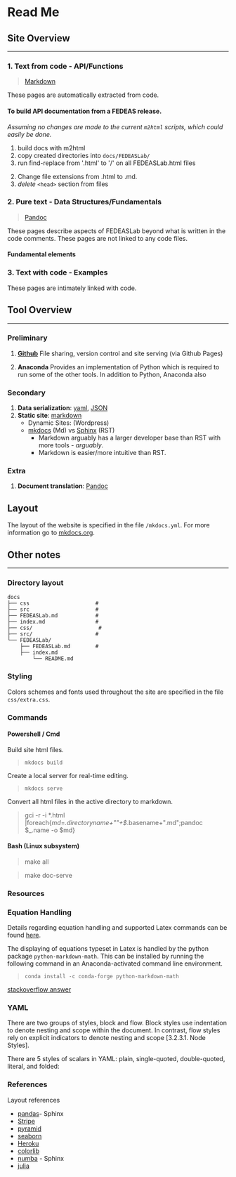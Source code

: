 # Read Me



## Site Overview

-------

### 1. Text from code - API/Functions

> [Markdown](https://commonmark.org/help/)

These pages are automatically extracted from code.

#### To build API documentation from a FEDEAS release.

*Assuming no changes are made to the current `m2html` scripts, which could easily be done.*

1. build docs with m2html
2. copy created directories into `docs/FEDEASLab/`
3. run find-replace from '.html' to '/' on all FEDEASLab.html files
<!-- 4. run `pandoc` to convert from html to md -->
<!-- 5. run find-replace on entire site directory to delete instances of `[]{#_synopsis}` and variants -->
2. Change file extensions from .html to .md.
3. *delete* `<head>` section from files

### 2. Pure text - Data Structures/Fundamentals

>[Pandoc](https://pandoc.org/MANUAL.html)

These pages describe aspects of FEDEASLab beyond what is written in the code comments. These pages are not linked to any code files.

#### Fundamental elements

### 3. Text with code - Examples

These pages are intimately linked with code.

## Tool Overview

----------

### Preliminary

1. [**Github**]()
   File sharing, version control and site serving (via Github Pages)

2. **Anaconda**
   Provides an implementation of Python which is required to run some of the other tools. In addition to Python, Anaconda also 

### Secondary

1. **Data serialization**: [yaml](https://yaml.org/spec/1.1/#id857168), [JSON]()
2. **Static site**: [markdown](https://commonmark.org/)
   - Dynamic Sites: (Wordpress)
   - [mkdocs](empty) (Md) vs [Sphinx](empty) (RST)
     - Markdown arguably has a larger developer base than RST with more tools - *arguably*.
     - Markdown is easier/more intuitive than RST.
  
### Extra

1. **Document translation**:  [Pandoc](#2-pure-text---data-structuresfundamentals)

## Layout

The layout of the website is specified in the file `/mkdocs.yml`. For more information go to [mkdocs.org](https://www.mkdocs.org).

## Other notes

-------

### Directory layout

    docs
    ├── css                     # 
    ├── src                     #
    ├── FEDEASLab.md            # 
    ├── index.md                # 
    ├── css/                     # 
    ├── src/                    #
    └── FEDEASLab/ 
        ├── FEDEASLab.md        # 
        ├── index.md 
            └── README.md
### Styling

Colors schemes and fonts used throughout the site are specified in the file `css/extra.css`.

### Commands

#### Powershell / Cmd

Build site html files.
> `mkdocs build`

Create a local server for real-time editing.
> `mkdocs serve`

Convert all html files in the active directory to markdown.
> gci -r -i *.html |foreach{$md=$_.directoryname+"\"+$_.basename+".md";pandoc $_.name -o $md}

#### Bash (Linux subsystem)

>make all

>make doc-serve

### Resources



### Equation Handling

Details regarding equation handling and supported Latex commands can be found [here](https://facelessuser.github.io/pymdown-extensions/extensions/arithmatex/).

The displaying of equations typeset in Latex is handled by the python package `python-markdown-math`. This can be installed by running the following command in an Anaconda-activated command line environment. 

> `conda install -c conda-forge python-markdown-math`

[stackoverflow answer](https://stackoverflow.com/questions/27882261/mkdocs-and-mathjax/31926644#31926644)

### YAML

There are two groups of styles, block and flow. Block styles use indentation to denote nesting and scope within the document. In contrast, flow styles rely on explicit indicators to denote nesting and scope [3.2.3.1. Node Styles].

There are 5 styles of scalars in YAML: plain, single-quoted, double-quoted, literal, and folded:

### References

Layout references

- [pandas](https://pandas.pydata.org/docs/)- Sphinx
- [Stripe](https://stripe.com/docs/api?utm_source=zapier.com&utm_medium=referral&utm_campaign=zapier&utm_source=zapier.com&utm_medium=referral&utm_campaign=zapier)
- [pyramid](https://trypyramid.com/documentation.html)
- [seaborn](https://seaborn.pydata.org/)
- [Heroku](https://devcenter.heroku.com/?utm_source=zapier.com&utm_medium=referral&utm_campaign=zapier) 
- [colorlib](https://colorlib.com/)
- [numba](http://numba.pydata.org/) - Sphinx
- [julia](https://julialang.org/)